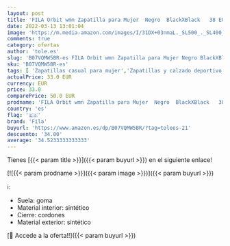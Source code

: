 ```yaml
---
layout: post
title: 'FILA Orbit wmn Zapatilla para Mujer  Negro  BlackXBlack   38 EU'
date: 2022-03-13 13:01:04
image: 'https://m.media-amazon.com/images/I/31DX+03nmaL._SL500_._SL400_.jpg'
comments: true
category: ofertas
author: 'tole.es'
slug: 'B07VQMW5BR-es FILA Orbit wmn Zapatilla para Mujer Negro BlackXBlack 38 EU'
sku: 'B07VQMW5BR-es'
tags: [ 'Zapatillas casual para mujer','Zapatillas y calzado deportivo para mujer','Zapatos','Zapatos para mujer','Zapatos y complementos','fila','zapatilla', ]
actualPrice: 33.0 EUR
currency: EUR
price: 33.0
comparePrice: 50.0 EUR
prodname: 'FILA Orbit wmn Zapatilla para Mujer  Negro  BlackXBlack   38 EU'
country: 'es'
flag: '🇪🇸'
brand: 'Fila'
buyurl: 'https://www.amazon.es/dp/B07VQMW5BR/?tag=tolees-21'
descuento: '34.00'
average: '34.5233333333333'
---
```


Tienes [{{< param title >}}]({{< param buyurl >}}) en el siguiente enlace!

[![{{< param prodname >}}]({{< param image >}})]({{< param buyurl >}})

ℹ️:

- Suela: goma
- Material interior: sintético
- Cierre: cordones
- Material exterior: sintético

[🛒 Accede a la oferta!!]({{< param buyurl >}})
